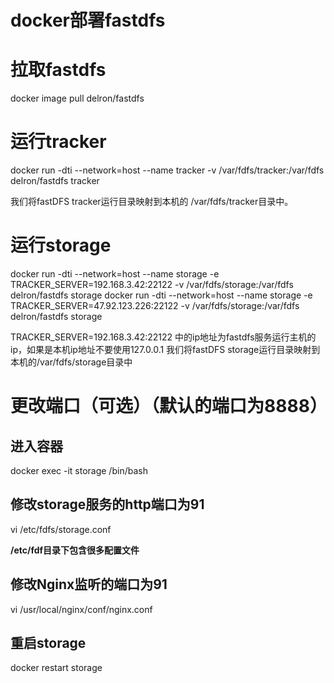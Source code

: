 # docker部署fastdfs
# 拉取fastdfs
docker image pull delron/fastdfs

# 运行tracker
docker run -dti --network=host --name tracker -v /var/fdfs/tracker:/var/fdfs delron/fastdfs tracker

我们将fastDFS tracker运行目录映射到本机的 /var/fdfs/tracker目录中。

# 运行storage
docker run -dti --network=host --name storage -e TRACKER_SERVER=192.168.3.42:22122 -v /var/fdfs/storage:/var/fdfs delron/fastdfs storage
docker run -dti --network=host --name storage -e TRACKER_SERVER=47.92.123.226:22122 -v /var/fdfs/storage:/var/fdfs delron/fastdfs storage

TRACKER_SERVER=192.168.3.42:22122 中的ip地址为fastdfs服务运行主机的ip，如果是本机ip地址不要使用127.0.0.1
我们将fastDFS storage运行目录映射到本机的/var/fdfs/storage目录中

# 更改端口（可选）（默认的端口为8888）
## 进入容器
docker exec -it storage  /bin/bash

## 修改storage服务的http端口为91
vi /etc/fdfs/storage.conf

**/etc/fdf目录下包含很多配置文件**

## 修改Nginx监听的端口为91
vi /usr/local/nginx/conf/nginx.conf

## 重启storage
docker restart storage 